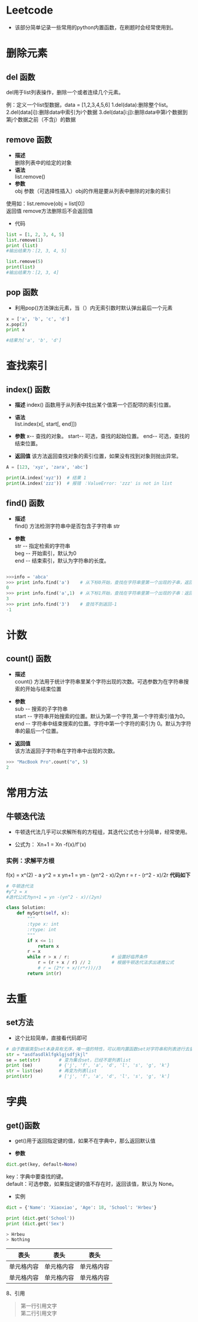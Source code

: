 # Leetcode
- 该部分简单记录一些常用的python内置函数，在刷题时会经常使用到。

# 删除元素
## del 函数

del用于list列表操作，删除一个或者连续几个元素。

例：定义一个list型数据，data = [1,2,3,4,5,6]
1.del(data):删除整个list。
2.del(data[i]):删除data中索引为i个数据
3.del(data[i:j]):删除data中第i个数据到第j个数据之前（不含j）的数据

## remove 函数

- **描述**  
删除列表中的给定的对象
- **语法**  
list.remove()
- **参数**  
obj 参数（可选择性插入）obj的作用是要从列表中删除的对象的索引

使用如：list.remove(obj = list[0])  
返回值
remove方法删除后不会返回值

- 代码
```python
list = [1, 2, 3, 4, 5]
list.remove(1)
print (list)
#输出结果为：[2, 3, 4, 5]

list.remove(5)
print(list)
#输出结果为：[2, 3, 4]
```

## pop 函数

- 利用pop()方法弹出元素，当（）内无索引数时默认弹出最后一个元素

```python
x = ['a', 'b', 'c', 'd']
x.pop(2)
print x

#结果为['a', 'b', 'd']
```

# 查找索引

## index() 函数

- **描述**
index() 函数用于从列表中找出某个值第一个匹配项的索引位置。

- **语法**  
list.index(x[, start[, end]])

- **参数**
x-- 查找的对象。
start-- 可选，查找的起始位置。
end-- 可选，查找的结束位置。

- **返回值**
该方法返回查找对象的索引位置，如果没有找到对象则抛出异常。

```python
A = [123, 'xyz', 'zara', 'abc']

print(A.index('xyz'))  # 结果 1
print(A.index('zzz'))  # 报错 ：ValueError: 'zzz' is not in list
```


## find() 函数

- **描述**  
find() 方法检测字符串中是否包含子字符串 str

- **参数**  
str -- 指定检索的字符串  
beg -- 开始索引，默认为0  
end -- 结束索引，默认为字符串的长度。

```python

>>>info = 'abca'
>>> print info.find('a')    # 从下标0开始，查找在字符串里第一个出现的子串，返回结果：0
0
>>> print info.find('a',1)  # 从下标1开始，查找在字符串里第一个出现的子串：返回结果3
3
>>> print info.find('3')    # 查找不到返回-1
-1

```



# 计数

## count() 函数

- **描述**  
count() 方法用于统计字符串里某个字符出现的次数。可选参数为在字符串搜索的开始与结束位置

- **参数**  
sub -- 搜索的子字符串  
start -- 字符串开始搜索的位置。默认为第一个字符,第一个字符索引值为0。  
end -- 字符串中结束搜索的位置。字符中第一个字符的索引为 0。默认为字符串的最后一个位置。

- **返回值**  
该方法返回子字符串在字符串中出现的次数。

```python
>>> "MacBook Pro".count("o", 5)
2
```

# 常用方法

## 牛顿迭代法
- 牛顿迭代法几乎可以求解所有的方程组，其迭代公式也十分简单，经常使用。

- 公式为： Xn+1 = Xn -f(x)/f'(x)

### 实例：求解平方根

f(x) = x^(2) - a
y^2 = x
yn+1 = yn - (yn^2 - x)/2yn
r = r - (r^2 - x)/2r
**代码如下**
```python
# 牛顿迭代法
#y^2 = x
#迭代公式为yn+1 = yn -(yn^2 - x)/(2yn)

class Solution:
    def mySqrt(self, x):
        """
        :type x: int
        :rtype: int
        """
        if x <= 1:
            return x
        r = x
        while r > x / r:                # 设置好临界条件
            r = (r + x / r) // 2        # 根据牛顿迭代法求出递推公式
            # r = (2*r + x/(r*r))//3
        return int(r)
```


# 去重

## set方法
- 这个比较简单，直接看代码即可
```python
# 由于数据类型set本身具有无序，唯一值的特性，可以用内置函数set对字符串和列表进行去重，挺方便的
str = "asdfasdlklfgklgjsdfjkjl"
se = set(str)       # 变为集合set，已经不是列表list
print (se)          # {'j', 'f', 'a', 'd', 'l', 's', 'g', 'k'}
str = list(se)      # 再变为列表list
print(str)          # ['j', 'f', 'a', 'd', 'l', 's', 'g', 'k']
```


# 字典

## get()函数
- get()用于返回指定键的值，如果不在字典中，那么返回默认值

- **参数**  
```python
dict.get(key, default=None)
```
key：字典中要查找的键。  
default：可选参数，如果指定键的值不存在时，返回该值，默认为 None。

- 实例
```python
dict = {'Name': 'Xiaoxiao', 'Age': 18, 'School': 'Hrbeu'}

print (dict.get('School'))
print (dict.get('Sex')

> Hrbeu
> Nothing
```

 表头  | 表头  | 表头
 ---- | ----- | ------  
 单元格内容  | 单元格内容 | 单元格内容
 单元格内容  | 单元格内容 | 单元格内容  




8、引用
> 第一行引用文字  
> 第二行引用文字
